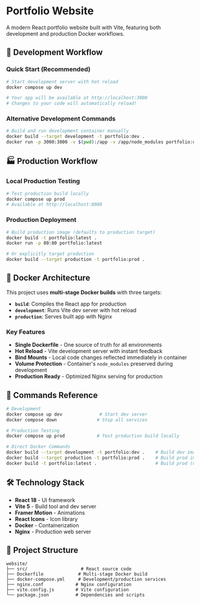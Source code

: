 # Portfolio Website

A modern React portfolio website built with Vite, featuring both development and production Docker workflows.

## 🚀 Development Workflow

### Quick Start (Recommended)
```bash
# Start development server with hot reload
docker compose up dev

# Your app will be available at http://localhost:3000
# Changes to your code will automatically reload!
```

### Alternative Development Commands
```bash
# Build and run development container manually
docker build --target development -t portfolio:dev .
docker run -p 3000:3000 -v $(pwd):/app -v /app/node_modules portfolio:dev
```

## 🏭 Production Workflow

### Local Production Testing
```bash
# Test production build locally
docker compose up prod
# Available at http://localhost:8080
```

### Production Deployment
```bash
# Build production image (defaults to production target)
docker build -t portfolio:latest .
docker run -p 80:80 portfolio:latest

# Or explicitly target production
docker build --target production -t portfolio:prod .
```

## 🔧 Docker Architecture

This project uses **multi-stage Docker builds** with three targets:

- **`build`**: Compiles the React app for production
- **`development`**: Runs Vite dev server with hot reload
- **`production`**: Serves built app with Nginx

### Key Features

- **Single Dockerfile** - One source of truth for all environments
- **Hot Reload** - Vite development server with instant feedback
- **Bind Mounts** - Local code changes reflected immediately in container
- **Volume Protection** - Container's `node_modules` preserved during development
- **Production Ready** - Optimized Nginx serving for production

## 📝 Commands Reference

```bash
# Development
docker compose up dev              # Start dev server
docker compose down               # Stop all services

# Production Testing  
docker compose up prod            # Test production build locally

# Direct Docker Commands
docker build --target development -t portfolio:dev .    # Build dev image
docker build --target production -t portfolio:prod .    # Build prod image
docker build -t portfolio:latest .                      # Build prod (default)
```

## 🛠 Technology Stack

- **React 18** - UI framework
- **Vite 5** - Build tool and dev server
- **Framer Motion** - Animations
- **React Icons** - Icon library
- **Docker** - Containerization
- **Nginx** - Production web server

## 📁 Project Structure

```
website/
├── src/                    # React source code
├── Dockerfile             # Multi-stage Docker build
├── docker-compose.yml     # Development/production services
├── nginx.conf            # Nginx configuration
├── vite.config.js        # Vite configuration
└── package.json          # Dependencies and scripts
```
